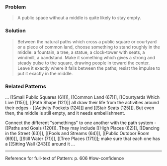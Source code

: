 ### Problem
>A public space without a middle is quite likely to stay empty.

### Solution
>Between the natural paths which cross a public square or courtyard or a piece of common land, choose something to stand roughly in the middle: a fountain, a tree, a statue, a clock-tower with seats, a windmill, a bandstand. Make it something which gives a strong and steady pulse to the square, drawing people in toward the center. Leave it exactly where it falls between the paths; resist the impulse to put it exactly in the middle.

### Related Patterns
... [[Small Public Squares (61)]], [[Common Land (67)]], [[Courtyards Which Live (115)]], [[Path Shape (121)]] all draw their life from the activities around their edges - [[Activity Pockets (124)]] and [[Stair Seats (125)]]. But even then, the middle is still empty, and it needs embellishment.

Connect the different "somethings" to one another with the path system - [[Paths and Goals (120)]]. They may include [[High Places (62)]], [[Dancing in the Street (63)]], [[Pools and Streams (64)]], [[Public Outdoor Room (69)]], [[Still Water (71)]], [[Tree Places (171)]]; make sure that each one has a [[Sitting Wall (243)]] around it ...

---
Reference for full-text of Pattern: p. 606 #low-confidence 